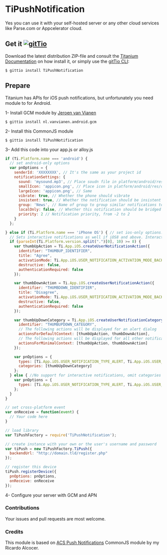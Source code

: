 # TiPushNotification
Yes you can use it with your self-hosted server or any other cloud services like Parse.com or Appcelerator cloud.

## Get it [![gitTio](http://gitt.io/badge.svg)](http://gitt.io/component/dk.napp.drawer)
Download the latest distribution ZIP-file and consult the [Titanium Documentation](http://docs.appcelerator.com/titanium/latest/#!/guide/Using_a_Module) on how install it, or simply use the [gitTio CLI](http://gitt.io/cli):

`$ gittio install TiPushNotification`

## Prepare
Titanium has APIs for iOS push notifications, but unfortunately you need module to for Android.

1- Install GCM module by [Jeroen van Vianen](https://github.com/morinel/nl.vanvianen.android.gcm)

`$ gittio install nl.vanvianen.android.gcm`

2- Install this CommonJS module

`$ gittio install TiPushNotification`

3- Add this code into your app.js or alloy.js

```javascript
if (Ti.Platform.name === 'android') {
  // set android-only options
  var pnOptions = {
    senderId: 'XXXXXXXX', // It's the same as your project id
    notificationSettings: {
      sound: 'mysound.mp3', // Place soudn file in platform/android/res/raw/mysound.mp3
      smallIcon: 'appicon.png', // Place icon in platform/android/res/drawable/notification_icon.png
      largeIcon: 'appicon.png', // Same
      vibrate: true, // Whether the phone should vibrate
      insistent: true, // Whether the notification should be insistent
      group: 'News', // Name of group to group similar notifications together
      localOnly: false, // Whether this notification should be bridged to other devices
      priority: 2 // Notification priority, from -2 to 2
    }
  };

} else if (Ti.Platform.name === 'iPhone OS') { // set ios-only options.
  // Sets interactive notifications as well if iOS8 and above. Interactive notifications is optional.
  if (parseInt(Ti.Platform.version.split(".")[0], 10) >= 8) {
    var thumbUpAction = Ti.App.iOS.createUserNotificationAction({
      identifier: "THUMBUP_IDENTIFIER",
      title: "Agree",
      activationMode: Ti.App.iOS.USER_NOTIFICATION_ACTIVATION_MODE_BACKGROUND,
      destructive: false,
      authenticationRequired: false
    });

    var thumbDownAction = Ti.App.iOS.createUserNotificationAction({
      identifier: "THUMBDOWN_IDENTIFIER",
      title: "Disagree",
      activationMode: Ti.App.iOS.USER_NOTIFICATION_ACTIVATION_MODE_BACKGROUND,
      destructive: false,
      authenticationRequired: false
    });

    var thumbUpDownCategory = Ti.App.iOS.createUserNotificationCategory({
      identifier: "THUMBUPDOWN_CATEGORY",
      // The following actions will be displayed for an alert dialog
      actionsForDefaultContext: [thumbUpAction, thumbDownAction],
      // The following actions will be displayed for all other notifications
      actionsForMinimalContext: [thumbUpAction, thumbDownAction]
    });

    var pnOptions = {
      types: [Ti.App.iOS.USER_NOTIFICATION_TYPE_ALERT, Ti.App.iOS.USER_NOTIFICATION_TYPE_SOUND],
      categories: [thumbUpDownCategory]
    };
  } else { //No support for interactive notifications, omit categories
    var pnOptions = {
      types: [Ti.App.iOS.USER_NOTIFICATION_TYPE_ALERT, Ti.App.iOS.USER_NOTIFICATION_TYPE_SOUND]
    };
  }
}

// set cross-platform event
var onReceive = function(event) {
  // Your code here
}

// load library
var TiPushFactory = require('TiPushNotification');

// create instance with your own or the user's username and password
var tiPush = new TiPushFactory.TiPush({
  backendUrl: "http://domain.tld/register.php"
});

// register this device
tiPush.registerDevice({
  pnOptions: pnOptions,
  onReceive: onReceive
});
```

4- Configure your server with GCM and APN

### Contributions
Your issues and pull requests are most welcome.

### Credits
This module is based on [ACS Push Notifications](https://github.com/ricardoalcocer/acspushmod) CommonJS module by my Ricardo Alcocer.
